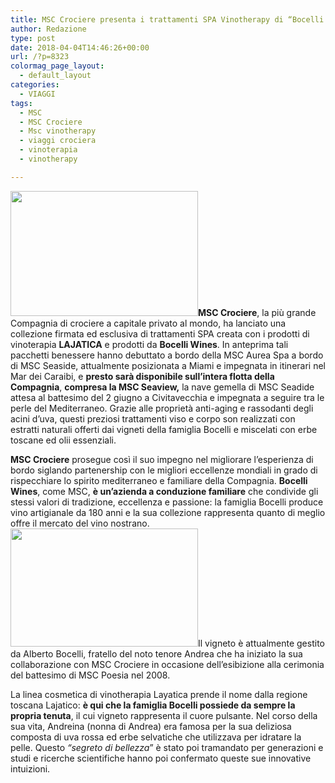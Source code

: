 ```yaml
---
title: MSC Crociere presenta i trattamenti SPA Vinotherapy di “Bocelli Wines”
author: Redazione
type: post
date: 2018-04-04T14:46:26+00:00
url: /?p=8323
colormag_page_layout:
  - default_layout
categories:
  - VIAGGI
tags:
  - MSC
  - MSC Crociere
  - Msc vinotherapy
  - viaggi crociera
  - vinoterapia
  - vinotherapy

---
```

**<img decoding="async" loading="lazy" class="size-medium wp-image-8324 alignleft" src="https://progressonline.it/wp-content/uploads/2018/04/DSC3499-300x200.jpg" alt="" width="300" height="200" />MSC Crociere**, la più grande Compagnia di crociere a capitale privato al mondo, ha lanciato una collezione firmata ed esclusiva di trattamenti SPA creata con i prodotti di vinoterapia **LAJATICA** e prodotti da **Bocelli Wines**. In anteprima tali pacchetti benessere hanno debuttato a bordo della MSC Aurea Spa a bordo di MSC Seaside, attualmente posizionata a Miami e impegnata in itinerari nel Mar dei Caraibi, e **presto sarà disponibile sull’intera flotta della Compagnia**, **compresa la MSC Seaview,** la nave gemella di MSC Seadide attesa al battesimo del 2 giugno a Civitavecchia e impegnata a seguire tra le perle del Mediterraneo. Grazie alle proprietà anti-aging e rassodanti degli acini d’uva, questi preziosi trattamenti viso e corpo son realizzati con estratti naturali offerti dai vigneti della famiglia Bocelli e miscelati con erbe toscane ed olii essenziali.

**MSC Crociere** prosegue così il suo impegno nel migliorare l&#8217;esperienza di bordo siglando partenership con le migliori eccellenze mondiali in grado di rispecchiare lo spirito mediterraneo e familiare della Compagnia. **Bocelli Wines**, come MSC, **è un&#8217;azienda a conduzione familiare** che condivide gli stessi valori di tradizione, eccellenza e passione: la famiglia Bocelli produce vino artigianale da 180 anni e la sua collezione rappresenta quanto di meglio offre il mercato del vino nostrano. <img decoding="async" loading="lazy" class="size-medium wp-image-8325 alignright" src="https://progressonline.it/wp-content/uploads/2018/04/Trattamento-corpo-Vinaccia-300x189.jpg" alt="" width="300" height="189" />Il vigneto è attualmente gestito da Alberto Bocelli, fratello del noto tenore Andrea che ha iniziato la sua collaborazione con MSC Crociere in occasione dell’esibizione alla cerimonia del battesimo di MSC Poesia nel 2008.

La linea cosmetica di vinotherapia Layatica prende il nome dalla regione toscana Lajatico: **è qui che la famiglia Bocelli possiede da sempre la propria tenuta**, il cui vigneto rappresenta il cuore pulsante. Nel corso della sua vita, Andreina (nonna di Andrea) era famosa per la sua deliziosa composta di uva rossa ed erbe selvatiche che utilizzava per idratare la pelle. Questo _&#8220;segreto di bellezza_&#8221; è stato poi tramandato per generazioni e studi e ricerche scientifiche hanno poi confermato queste sue innovative intuizioni.
